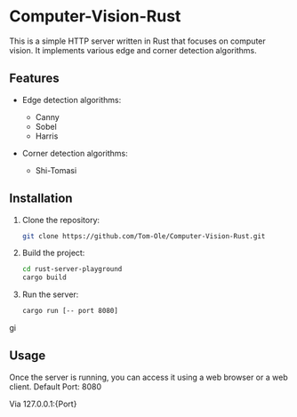 # Computer-Vision-Rust

This is a simple HTTP server written in Rust that focuses on computer vision. It implements various edge and corner detection algorithms.

## Features

- Edge detection algorithms:
    - Canny
    - Sobel
    - Harris

- Corner detection algorithms:
    - Shi-Tomasi
## Installation

1. Clone the repository:

     ```bash
     git clone https://github.com/Tom-Ole/Computer-Vision-Rust.git
     ```

2. Build the project:

     ```bash
     cd rust-server-playground
     cargo build
     ```

3. Run the server:

     ```bash
     cargo run [-- port 8080]
     ```
gi
## Usage

Once the server is running, you can access it using a web browser or a web client.
Default Port: 8080

Via 127.0.0.1:{Port}
